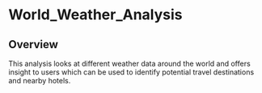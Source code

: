 # World_Weather_Analysis

## Overview

This analysis looks at different weather data around the world and offers insight to users which can be used to identify potential travel destinations and nearby hotels.

